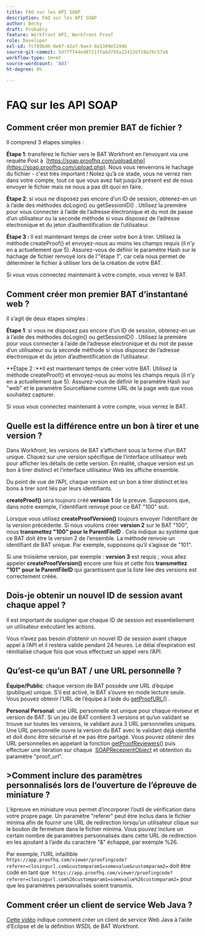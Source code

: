 ```yaml
---
title: FAQ sur les API SOAP
description: FAQ sur les API SOAP
author: Becky
draft: Probably
feature: Workfront API, Workfront Proof
role: Developer
exl-id: fcf89bd6-0e07-42a7-9ae3-9a1309e51946
source-git-commit: 5d7ff744ed0721ffa6d793a224226f28a76c57a0
workflow-type: tm+mt
source-wordcount: '803'
ht-degree: 0%

---
```


# FAQ sur les API SOAP

## Comment créer mon premier BAT de fichier ?

Il comprend 3 étapes simples :

**Étape 1**: transférez le fichier vers le BAT Workfront en l’envoyant via une requête Post à  [https://soap.proofhq.com/upload.php](https://soap.proofhq.com/upload.php). Nous vous renverrons le hachage du fichier - c&#39;est très important ! Notez qu’à ce stade, vous ne verrez rien dans votre compte, tout ce que vous avez fait jusqu’à présent est de nous envoyer le fichier mais ne nous a pas dit quoi en faire.

**Étape 2**: si vous ne disposez pas encore d’un ID de session, obtenez-en un à l’aide des méthodes doLogin() ou getSessionID() . Utilisez la première pour vous connecter à l’aide de l’adresse électronique et du mot de passe d’un utilisateur ou la seconde méthode si vous disposez de l’adresse électronique et du jeton d’authentification de l’utilisateur.

**Étape 3 :** Il est maintenant temps de créer votre bon à tirer. Utilisez la méthode createProof() et envoyez-nous au moins les champs requis (il n’y en a actuellement que 5). Assurez-vous de définir le paramètre Hash sur le hachage de fichier renvoyé lors de l’&quot;étape 1&quot;, car cela nous permet de déterminer le fichier à utiliser lors de la création de votre BAT.

Si vous vous connectez maintenant à votre compte, vous verrez le BAT.

## Comment créer mon premier BAT d’instantané web ?

Il s’agit de deux étapes simples :

**Étape 1**: si vous ne disposez pas encore d’un ID de session, obtenez-en un à l’aide des méthodes doLogin() ou getSessionID() . Utilisez la première pour vous connecter à l’aide de l’adresse électronique et du mot de passe d’un utilisateur ou la seconde méthode si vous disposez de l’adresse électronique et du jeton d’authentification de l’utilisateur.

**Étape 2 :**Il est maintenant temps de créer votre BAT. Utilisez la méthode createProof() et envoyez-nous au moins les champs requis (il n’y en a actuellement que 5). Assurez-vous de définir le paramètre Hash sur &quot;web&quot; et le paramètre SourceName comme URL de la page web que vous souhaitez capturer.

Si vous vous connectez maintenant à votre compte, vous verrez le BAT.

## Quelle est la différence entre un bon à tirer et une version ?

Dans Workfront, les versions de BAT s’affichent sous la forme d’un BAT unique. Cliquez sur une version spécifique de l’interface utilisateur web pour afficher les détails de cette version. En réalité, chaque version est un bon à tirer distinct et l’interface utilisateur Web les affiche ensemble.

Du point de vue de l’API, chaque version est un bon à tirer distinct et les bons à tirer sont liés par leurs identifiants.

**createProof()** sera toujours créé **version 1** de la preuve. Supposons que, dans notre exemple, l’identifiant renvoyé pour ce BAT &quot;100&quot; soit.

Lorsque vous utilisez **createProofVersion()** toujours envoyer l’identifiant de la version précédente. Si nous voulons créer **version 2** sur le BAT &quot;100&quot;, nous **transmettez &quot;100&quot; pour le ParentFileID** . Cela indique au système que ce BAT doit être la version 2 de l’ensemble. La méthode renvoie un identifiant de BAT unique. Par exemple, supposons qu’il s’agisse de &quot;101&quot;.

Si une troisième version, par exemple : **version 3** est requis ; vous allez appeler **createProofVersion()** encore une fois et cette fois **transmettez &quot;101&quot; pour le ParentFileID** qui garantissent que la liste liée des versions est correctement créée.

## Dois-je obtenir un nouvel ID de session avant chaque appel ?

Il est important de souligner que chaque ID de session est essentiellement un utilisateur exécutant les actions. 

Vous n’avez pas besoin d’obtenir un nouvel ID de session avant chaque appel à l’API et il restera valide pendant 24 heures. Le délai d’expiration est réinitialisé chaque fois que vous effectuez un appel vers l’API.

## Qu’est-ce qu’un BAT / une URL personnelle ?

**Équipe/Public**: chaque version de BAT possède une URL d’équipe (publique) unique. S’il est activé, le BAT s’ouvre en mode lecture seule. Vous pouvez obtenir l’URL de l’équipe à l’aide du [getProofURL()](https://api.proofhq.com/home/proofs/getproofurl.html) .

**Personal Personal**: une URL personnelle est unique pour chaque réviseur et version de BAT. Si un jeu de BAT contient 3 versions et qu’un validant se trouve sur toutes les versions, le validant aura 3 URL personnelles uniques. Une URL personnelle ouvre la version du BAT avec le validant déjà identifié et doit donc être sécurisé et ne pas être partagé. Vous pouvez obtenir des URL personnelles en appelant la fonction [getProofReviewers()](https://api.proofhq.com/home/proofs/getproofreviewers.html) puis effectuer une itération sur chaque  [SOAPRecepientObject](https://api.proofhq.com/home/objects/soaprecipientobject.html) et obtention du paramètre &quot;proof_url&quot;.

## >Comment inclure des paramètres personnalisés lors de l’ouverture de l’épreuve de miniature ?

L’épreuve en miniature vous permet d’incorporer l’outil de vérification dans votre propre page. Un paramètre &quot;referer&quot; peut être inclus dans le fichier minima afin de fournir une URL de redirection lorsqu’un utilisateur clique sur le bouton de fermeture dans le fichier minima. Vous pouvez inclure un certain nombre de paramètres personnalisés dans cette URL de redirection en les ajoutant à l’aide du caractère &quot;&amp;&quot; échappé, par exemple %26.

Par exemple, l’URL infaillible
`https://app.proofhq.com/viewer/proofingcode?referer=closingurl.com&customparam1=somevalue&customparam2=` doit être codé en tant que 
`https://app.proofhq.com/viewer/proofingcode?referer=closingurl.com%26customparam1=somevalue%26customparam2=` pour que les paramètres personnalisés soient transmis.

## Comment créer un client de service Web Java ?

[Cette vidéo](https://screencast.com/t/xsSNrqs5b) indique comment créer un client de service Web Java à l’aide d’Eclipse et de la définition WSDL de BAT Workfront.

